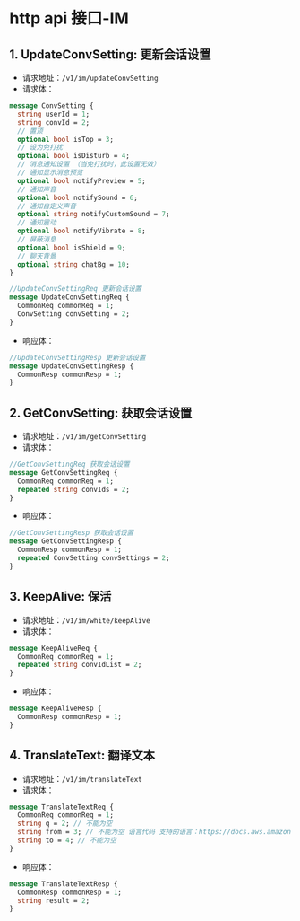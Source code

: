 # http api 接口-IM

## 1. UpdateConvSetting: 更新会话设置

- 请求地址：`/v1/im/updateConvSetting`
- 请求体：

```protobuf
message ConvSetting {
  string userId = 1;
  string convId = 2;
  // 置顶
  optional bool isTop = 3;
  // 设为免打扰
  optional bool isDisturb = 4;
  // 消息通知设置 （当免打扰时，此设置无效）
  // 通知显示消息预览
  optional bool notifyPreview = 5;
  // 通知声音
  optional bool notifySound = 6;
  // 通知自定义声音
  optional string notifyCustomSound = 7;
  // 通知震动
  optional bool notifyVibrate = 8;
  // 屏蔽消息
  optional bool isShield = 9;
  // 聊天背景
  optional string chatBg = 10;
}

//UpdateConvSettingReq 更新会话设置
message UpdateConvSettingReq {
  CommonReq commonReq = 1;
  ConvSetting convSetting = 2;
}
```

- 响应体：

```protobuf
//UpdateConvSettingResp 更新会话设置
message UpdateConvSettingResp {
  CommonResp commonResp = 1;
}
```

## 2. GetConvSetting: 获取会话设置

- 请求地址：`/v1/im/getConvSetting`
- 请求体：

```protobuf
//GetConvSettingReq 获取会话设置
message GetConvSettingReq {
  CommonReq commonReq = 1;
  repeated string convIds = 2;
}
```

- 响应体：

```protobuf
//GetConvSettingResp 获取会话设置
message GetConvSettingResp {
  CommonResp commonResp = 1;
  repeated ConvSetting convSettings = 2;
}
```

## 3. KeepAlive: 保活

- 请求地址：`/v1/im/white/keepAlive`
- 请求体：

```protobuf
message KeepAliveReq {
  CommonReq commonReq = 1;
  repeated string convIdList = 2;
}
```

- 响应体：

```protobuf
message KeepAliveResp {
  CommonResp commonResp = 1;
}
```

## 4. TranslateText: 翻译文本

- 请求地址：`/v1/im/translateText`
- 请求体：

```protobuf
message TranslateTextReq {
  CommonReq commonReq = 1;
  string q = 2; // 不能为空
  string from = 3; // 不能为空 语言代码 支持的语言：https://docs.aws.amazon.com/translate/latest/dg/what-is-languages.html
  string to = 4; // 不能为空
}
```

- 响应体：

```protobuf
message TranslateTextResp {
  CommonResp commonResp = 1;
  string result = 2;
}
```